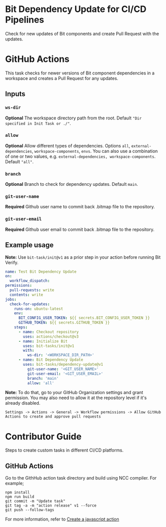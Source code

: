 # Bit Dependency Update for CI/CD Pipelines
Check for new updates of Bit components and create Pull Request with the updates.

# GitHub Actions

This task checks for newer versions of Bit component dependencies in a workspace and creates a Pull Request for any updates.

## Inputs

### `ws-dir`

**Optional** The workspace directory path from the root. Default `"Dir specified in Init Task or ./"`.

### `allow`

**Optional** Allow different types of dependencies. Options `all`, `external-dependencies`, `workspace-components`, `envs`. You can also use a combination of one or two values, e.g. `external-dependencies, workspace-components`. Default `"all"`.

### `branch`

**Optional** Branch to check for dependency updates. Default `main`.

### `git-user-name`

**Required** Github user name to commit back .bitmap file to the repository.

### `git-user-email`

**Required** Github user email to commit back .bitmap file to the repository.

## Example usage

**Note:** Use `bit-task/init@v1` as a prior step in your action before running Bit Verify.

```yaml
name: Test Bit Dependency Update
on:
  workflow_dispatch:
permissions:
  pull-requests: write
  contents: write
jobs:
  check-for-updates:
    runs-on: ubuntu-latest
    env:
      BIT_CONFIG_USER_TOKEN: ${{ secrets.BIT_CONFIG_USER_TOKEN }}
      GITHUB_TOKEN: ${{ secrets.GITHUB_TOKEN }}
    steps:
      - name: Checkout repository
        uses: actions/checkout@v3
      - name: Initialize Bit
        uses: bit-tasks/init@v1
        with:
          ws-dir: '<WORKSPACE_DIR_PATH>'
      - name: Bit Dependency Update
        uses: bit-tasks/dependency-update@v1
          git-user-name: '<GIT_USER_NAME>'
          git-user-email: '<GIT_USER_EMAIL>'
          branch: 'main'
          allow: 'all'
```

**Note:** To do that, go to your GitHub Organization settings and grant permission. You may also need to allow it at the repository level if it's already disabled.

```
Settings -> Actions -> General -> Workflow permissions -> Allow GitHub Actions to create and approve pull requests
```

# Contributor Guide

Steps to create custom tasks in different CI/CD platforms.

## GitHub Actions

Go to the GithHub action task directory and build using NCC compiler. For example;

```
npm install
npm run build
git commit -m "Update task"
git tag -a -m "action release" v1 --force
git push --follow-tags
```

For more information, refer to [Create a javascript action](https://docs.github.com/en/actions/creating-actions/creating-a-javascript-action)